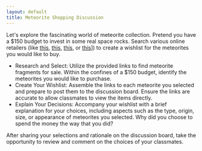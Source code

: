 ```yaml
---
layout: default
title: Meteorite Shopping Discussion
---
```


Let's explore the fascinating world of meteorite collection. Pretend you have a $150 budget to invest in some real space rocks. Search various online retailers (like [this](https://www.meteorites-for-sale.com/), [this](https://www.fossilera.com/meteorites-for-sale), [this](https://www.meteoritemarket.com/), or [this](https://aerolite.org/)]) to create a wishlist for the meteorites you would like to buy. 

- Research and Select: Utilize the provided links to find meteorite fragments for sale. Within the confines of a $150 budget, identify the meteorites you would like to purchase.
- Create Your Wishlist: Assemble the links to each meteorite you selected and prepare to post them to the discussion board. Ensure the links are accurate to allow classmates to view the items directly.
- Explain Your Decisions: Accompany your wishlist with a brief explanation for your choices, including aspects such as the type, origin, size, or appearance of meteorites you selected. Why did you choose to spend the money the way that you did? 

After sharing your selections and rationale on the discussion board, take the opportunity to review and comment on the choices of your classmates. 
